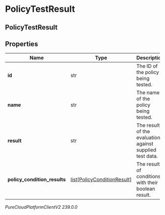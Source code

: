 # PolicyTestResult

## PolicyTestResult

## Properties

|Name | Type | Description | Notes|
|------------ | ------------- | ------------- | -------------|
| **id** | str | The ID of the policy being tested. | [optional] |
| **name** | str | The name of the policy being tested. | [optional] |
| **result** | str | The result of the evaluation against supplied test data. | [optional] |
| **policy_condition_results** | [list[PolicyConditionResult]](PolicyConditionResult) | The results of conditions, with their boolean result. | [optional] |



_PureCloudPlatformClientV2 239.0.0_
